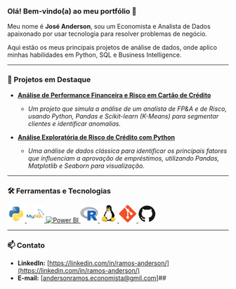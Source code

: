 ### Olá! Bem-vindo(a) ao meu portfólio 👋

Meu nome é **José Anderson**, sou um Economista e Analista de Dados apaixonado por usar tecnologia para resolver problemas de negócio.

Aqui estão os meus principais projetos de análise de dados, onde aplico minhas habilidades em Python, SQL e Business Intelligence.

---
### 🚀 Projetos em Destaque

-   **[Análise de Performance Financeira e Risco em Cartão de Crédito](https://github.com/ramos-anderson/projeto-analise-bank)**
    -   *Um projeto que simula a análise de um analista de FP&A e de Risco, usando Python, Pandas e Scikit-learn (K-Means) para segmentar clientes e identificar anomalias.*

-   **[Análise Exploratória de Risco de Crédito com Python](https://github.com/ramos-anderson/analise-risco-credito-python)**
    -   *Uma análise de dados clássica para identificar os principais fatores que influenciam a aprovação de empréstimos, utilizando Pandas, Matplotlib e Seaborn para visualização.*

---

### 🛠️ Ferramentas e Tecnologias

<p align="left">
  <a href="https://www.python.org" target="_blank" rel="noreferrer">
    <img src="https://raw.githubusercontent.com/devicons/devicon/master/icons/python/python-original.svg" alt="Python" width="40" height="40"/>
  </a>
  <a href="https://www.mysql.com/" target="_blank" rel="noreferrer">
    <img src="https://raw.githubusercontent.com/devicons/devicon/master/icons/mysql/mysql-original-wordmark.svg" alt="SQL" width="40" height="40"/>
  </a>
  <a href="https://powerbi.microsoft.com/en-us/" target="_blank" rel="noreferrer">
    <img src="https://raw.githubusercontent.com/devicons/devicon/d00d0969292a6569d45a164947ea12a021020d0f/icons/powerbi/powerbi-original.svg" alt="Power BI" width="40" height="40"/>
  </a>
  <a href="https://www.r-project.org/" target="_blank" rel="noreferrer">
    <img src="https://raw.githubusercontent.com/devicons/devicon/master/icons/r/r-original.svg" alt="R" width="40" height="40"/>
  </a>
  <a href="https://www.linux.org/" target="_blank" rel="noreferrer">
    <img src="https://raw.githubusercontent.com/devicons/devicon/master/icons/linux/linux-original.svg" alt="Linux" width="40" height="40"/>
  </a>
  <a href="https://git-scm.com/" target="_blank" rel="noreferrer">
    <img src="https://raw.githubusercontent.com/devicons/devicon/master/icons/git/git-original.svg" alt="Git" width="40" height="40"/>
  </a>
  <a href="https://github.com/" target="_blank" rel="noreferrer">
    <img src="https://raw.githubusercontent.com/devicons/devicon/d00d0969292a6569d45a164947ea12a021020d0f/icons/github/github-original.svg" alt="GitHub" width="40" height="40"/>
  </a>
</p>

---

### 📫 Contato

-   **LinkedIn:** [https://linkedin.com/in/ramos-anderson/](https://linkedin.com/in/ramos-anderson/)
-   **E-mail:** [andersonramos.economista@gmil.com]##

<!--
**ramos-anderson/ramos-anderson** is a ✨ _special_ ✨ repository because its `README.md` (this file) appears on your GitHub profile.

Here are some ideas to get you started:

- 🔭 I’m currently working on ...
- 🌱 I’m currently learning ...
- 👯 I’m looking to collaborate on ...
- 🤔 I’m looking for help with ...
- 💬 Ask me about ...
- 📫 How to reach me: ...
- 😄 Pronouns: ...
- ⚡ Fun fact: ...
-->
